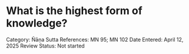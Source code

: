 # What is the highest form of knowledge?

Category: Ñāṇa
Sutta References: MN 95; MN 102
Date Entered: April 12, 2025
Review Status: Not started